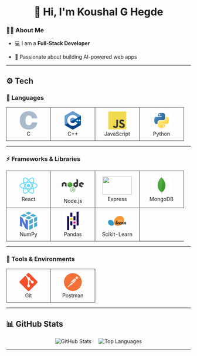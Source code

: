 <h1 align="center">👋 Hi, I'm Koushal G Hegde</h1>




### 👨‍💻 About Me
- 💻 I am a **Full-Stack Developer**

- 🚀 Passionate about building AI-powered web apps

---

## ⚙️ Tech

### 🔗 Languages
<table align="center" style="border-collapse: collapse;">
  <tr>
    <td align="center" width="100" style="border: 1px solid #444; border-radius: 10px; padding: 10px;">
      <img src="https://raw.githubusercontent.com/devicons/devicon/master/icons/c/c-original.svg" width="50" height="50"/><br>C
    </td>
    <td align="center" width="100" style="border: 1px solid #444; border-radius: 10px; padding: 10px;">
      <img src="https://raw.githubusercontent.com/devicons/devicon/master/icons/cplusplus/cplusplus-original.svg" width="50" height="50"/><br>C++
    </td>
    <td align="center" width="100" style="border: 1px solid #444; border-radius: 10px; padding: 10px;">
      <img src="https://raw.githubusercontent.com/devicons/devicon/master/icons/javascript/javascript-original.svg" width="50" height="50"/><br>JavaScript
    </td>
    <td align="center" width="100" style="border: 1px solid #444; border-radius: 10px; padding: 10px;">
      <img src="https://raw.githubusercontent.com/devicons/devicon/master/icons/python/python-original.svg" width="50" height="50"/><br>Python
    </td>
  </tr>
</table>

---

### ⚡ Frameworks & Libraries
<table align="center" style="border-collapse: collapse;">
  <tr>
    <td align="center" width="100" style="border: 1px solid #444; border-radius: 10px; padding: 10px;">
      <img src="https://raw.githubusercontent.com/devicons/devicon/master/icons/react/react-original.svg" width="50" height="50"/><br>React
    </td>
    <td align="center" width="100" style="border: 1px solid #444; border-radius: 10px; padding: 10px;">
      <img src="https://raw.githubusercontent.com/devicons/devicon/master/icons/nodejs/nodejs-original-wordmark.svg" width="60" height="60"/><br>Node.js
    </td>
    <td align="center" width="100" style="border: 1px solid #444; border-radius: 10px; padding: 10px;">
      <img src="https://upload.wikimedia.org/wikipedia/commons/6/64/Expressjs.png" width="80" height="50"/><br>Express
    </td>
    <td align="center" width="100" style="border: 1px solid #444; border-radius: 10px; padding: 10px;">
      <img src="https://raw.githubusercontent.com/devicons/devicon/master/icons/mongodb/mongodb-original.svg" width="50" height="50"/><br>MongoDB
    </td>
  </tr>
  <tr>
    <td align="center" width="100" style="border: 1px solid #444; border-radius: 10px; padding: 10px;">
      <img src="https://raw.githubusercontent.com/devicons/devicon/master/icons/numpy/numpy-original.svg" width="50" height="50"/><br>NumPy
    </td>
    <td align="center" width="100" style="border: 1px solid #444; border-radius: 10px; padding: 10px;">
      <img src="https://raw.githubusercontent.com/devicons/devicon/master/icons/pandas/pandas-original.svg" width="50" height="50"/><br>Pandas
    </td>
   
  <td align="center" width="100" style="border: 1px solid #444; border-radius: 10px; padding: 10px;">
      <img src="https://raw.githubusercontent.com/devicons/devicon/master/icons/scikitlearn/scikitlearn-original.svg" width="50" height="50"/><br>Scikit-Learn
    </td>
  </tr>
</table>

---

### 🧰 Tools & Environments
<table align="center" style="border-collapse: collapse;">
  <tr>
    <td align="center" width="100" style="border: 1px solid #444; border-radius: 10px; padding: 10px;">
      <img src="https://raw.githubusercontent.com/devicons/devicon/master/icons/git/git-original.svg" width="50" height="50"/><br>Git
    </td>
    <td align="center" width="100" style="border: 1px solid #444; border-radius: 10px; padding: 10px;">
      <img src="https://raw.githubusercontent.com/devicons/devicon/master/icons/postman/postman-original.svg" width="50" height="50"/><br>Postman
    </td>

  </tr>
</table>



---

## 📊 GitHub Stats
<p align="center">
  <img src="https://github-readme-stats.vercel.app/api?username=koushalgh&show_icons=true&theme=radical" alt="GitHub Stats" height="180"/>
  &nbsp;&nbsp;&nbsp;
  <img src="https://github-readme-stats.vercel.app/api/top-langs/?username=koushalgh&layout=compact&theme=radical" alt="Top Languages" height="180"/>
</p>

---


